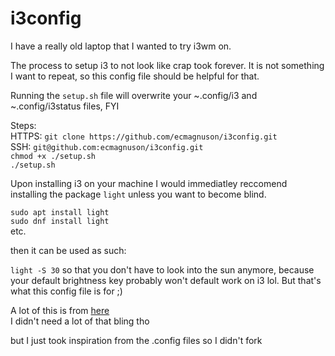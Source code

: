 # i3config

I have a really old laptop that I wanted to try i3wm on.

The process to setup i3 to not look like crap took forever. It is not something I want to repeat, so this config file should be helpful for that.

Running the `setup.sh` file will overwrite your ~.config/i3 and ~.config/i3status files, FYI

Steps:    
HTTPS: `git clone https://github.com/ecmagnuson/i3config.git`    
SSH: `git@github.com:ecmagnuson/i3config.git`    
`chmod +x ./setup.sh`    
`./setup.sh`    

Upon installing i3 on your machine I would immediatley reccomend installing the package `light` unless you want to become blind.

`sudo apt install light`    
`sudo dnf install light`    
etc.

then it can be used as such:

`light -S 30` so that you don't have to look into the sun anymore, because your default brightness key probably won't default work on i3 lol. But that's what this config file is for ;) 

A lot of this is from [here](https://github.com/addy-dclxvi/i3-starterpack)    
I didn't need a lot of that bling tho

but I just took inspiration from the .config files so I didn't fork
